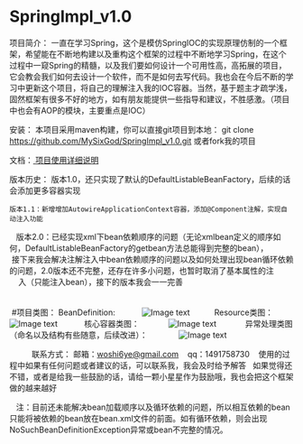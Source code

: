 # SpringImpl_v1.0

项目简介：
    一直在学习Spring，这个是模仿SpringIOC的实现原理仿制的一个框架，希望能在不断地构建以及重构这个框架的过程中不断地学习Spring，在这个过程中一窥Spring的精髓，以及我们要如何设计一个可用性高，高拓展的项目，它会教会我们如何去设计一个软件，而不是如何去写代码。我也会在今后不断的学习中更新这个项目，将自己的理解注入我的IOC容器。当然，基于题主才疏学浅，固然框架有很多不好的地方，如有朋友能提供一些指导和建议，不胜感激。（项目中也会有AOP的模块，主要重点是IOC）


安装：
    本项目采用maven构建，你可以直接git项目到本地：
    git clone https://github.com/MySixGod/SpringImpl_v1.0.git
    或者fork我的项目


文档：<a href="https://github.com/MySixGod/SpringImpl_v1.0/wiki/%E9%A1%B9%E7%9B%AE%E7%9A%84%E8%AF%A6%E7%BB%86%E4%BD%BF%E7%94%A8%E8%AF%B4%E6%98%8E">
项目使用详细说明</a>

版本历史：
    版本1.0，还只实现了默认的DefaultListableBeanFactory，后续的话会添加更多容器实现
    
    版本1.1：新增增加AutowireApplicationContext容器，添加@Component注解，实现自动注入功能
    
    版本2.0：已经实现xml下bean依赖顺序的问题（无论xmlbean定义的顺序如何，DefaultListableBeanFactory的getbean方法总能得到完整的bean），
            接下来我会解决注解注入中bean依赖顺序的问题以及如何处理出现bean循环依赖的问题，2.0版本还不完整，还存在许多小问题，也暂时取消了基本属性的注             入（只能注入bean），接下的版本我会一一完善
            <br>
            <br>
            <br>
             #项目类图：
            BeanDefinition:
            ![Image text]( https://github.com/MySixGod/SpringImpl_v2.0/blob/property/ModelGoonImage/BeanDefinition.png)
            Resource类图：
            ![Image text]( https://github.com/MySixGod/SpringImpl_v2.0/blob/property/ModelGoonImage/IO.png)
            核心容器类图：
             ![Image text]( https://github.com/MySixGod/SpringImpl_v2.0/blob/property/ModelGoonImage/BeanFactory.png)
             异常处理类图（命名以及结构有些随意，后续改进）：
              ![Image text]( https://github.com/MySixGod/SpringImpl_v2.0/blob/property/ModelGoonImage/exception.png)
              
          
联系方式：
    邮箱：woshi6ye@gmail.com
    qq：1491758730
    使用的过程中如果有任何问题或者建议的话，可以联系我，我会及时给予解答
    如果觉得还不错，或者是给我一些鼓励的话，请给一颗小星星作为鼓励哦，我也会把这个框架做的越来越好
    
    注：目前还未能解决bean加载顺序以及循环依赖的问题，所以相互依赖的bean只能将被依赖的bean放在bean.xml文件的前面。如有循环依赖，则会出现
    NoSuchBeanDefinitionException异常或bean不完整的情况。

